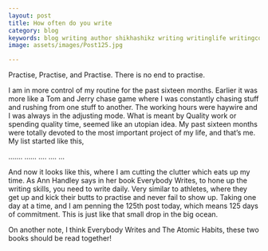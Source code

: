 ```yaml
---
layout: post
title: How often do you write
category: blog
keywords: blog writing author shikhashikz writing writinglife writingcommunity dailyblogpost dailyblogpostchallenge happiness suffering life experiences 
image: assets/images/Post125.jpg

---
```

Practise, Practise, and Practise. There is no end to practise.

I am in more control of my routine for the past sixteen months. Earlier it was more like a Tom and Jerry chase game where I was constantly chasing stuff and rushing from one stuff to another. The working hours were haywire and I was always in the adjusting mode. What is meant by Quality work or spending quality time, seemed like an utopian idea. My past sixteen months were totally devoted to the most important project of my life, and that’s me. My list started like this,

…….
……
….
….
…

And now it looks like this, where I am cutting the clutter which eats up my time.
As Ann Handley says in her book Everybody Writes, to hone up the writing skills, you need to write daily. Very similar to athletes, where they get up and kick their butts to practise and never fail to show up. Taking one day at a time, and I am penning the 125th post today, which means 125 days of commitment. This is just like that small drop in the big ocean.

On another note, I think Everybody Writes and The Atomic Habits, these two books should be read together!
